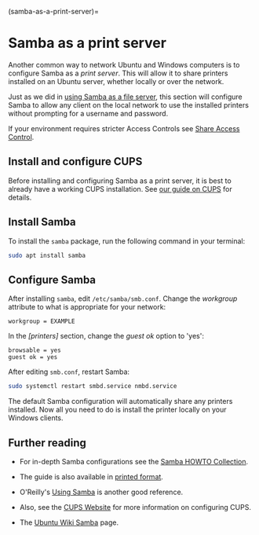 (samba-as-a-print-server)=
# Samba as a print server

Another common way to network Ubuntu and Windows computers is to configure Samba as a *print server*. This will allow it to share printers installed on an Ubuntu server, whether locally or over the network.

Just as we did in [using Samba as a file server](https://ubuntu.com/server/docs/samba-file-server), this section will configure Samba to allow any client on the local network to use the installed printers without prompting for a username and password.

If your environment requires stricter Access Controls see [Share Access Control](https://ubuntu.com/server/docs/samba-share-access-control).

## Install and configure CUPS

Before installing and configuring Samba as a print server, it is best to already have a working CUPS installation. See [our guide on CUPS](https://ubuntu.com/server/docs/service-cups) for details.

## Install Samba

To install the `samba` package, run the following command in your terminal:

```bash
sudo apt install samba
```

## Configure Samba

After installing `samba`, edit `/etc/samba/smb.conf`. Change the *workgroup* attribute to what is appropriate for your network:

```text
workgroup = EXAMPLE
```

In the *\[printers\]* section, change the *guest ok* option to 'yes':

```text 
browsable = yes
guest ok = yes
```

After editing `smb.conf`, restart Samba:

```bash
sudo systemctl restart smbd.service nmbd.service
```

The default Samba configuration will automatically share any printers installed. Now all you need to do is install the printer locally on your Windows clients.

## Further reading

  - For in-depth Samba configurations see the [Samba HOWTO Collection](http://samba.org/samba/docs/man/Samba-HOWTO-Collection/).

  - The guide is also available in [printed format](http://www.amazon.com/exec/obidos/tg/detail/-/0131882228).

  - O'Reilly's [Using Samba](http://www.oreilly.com/catalog/9780596007690/) is another good reference.

  - Also, see the [CUPS Website](http://www.cups.org/) for more information on configuring CUPS.

  - The [Ubuntu Wiki Samba](https://help.ubuntu.com/community/Samba) page.
